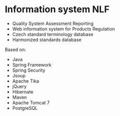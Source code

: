 Information system NLF
===

- Quality System Assessment Reporting
- Web information system for Products Regulation 
- Czech standard terminology database
- Harmonized standards database

Based on:
* Java
* Spring Framework
* Spring Security
* Jsoup
* Apache Tika
* jQuery
* Hibernate
* Maven
* Apache Tomcat 7
* PostgreSQL


